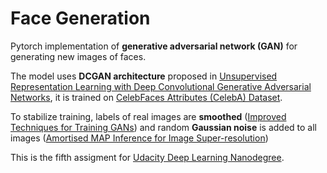 # Face Generation
Pytorch implementation of **generative adversarial network (GAN)** for generating new images of faces. 

The model uses **DCGAN architecture** proposed in [Unsupervised Representation Learning with Deep Convolutional Generative Adversarial Networks](https://arxiv.org/abs/1511.06434), it is trained on [CelebFaces Attributes (CelebA) Dataset](http://mmlab.ie.cuhk.edu.hk/projects/CelebA.html). 

To stabilize training, labels of real images are **smoothed** ([Improved Techniques for Training GANs](https://arxiv.org/abs/1606.03498)) and random **Gaussian noise** is added to all images ([Amortised MAP Inference for Image Super-resolution](https://arxiv.org/abs/1610.04490))

This is the fifth assigment for [Udacity Deep Learning Nanodegree](https://eu.udacity.com/course/deep-learning-nanodegree--nd101).
